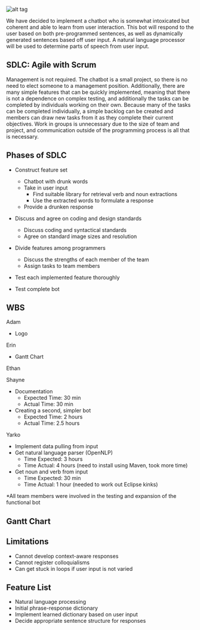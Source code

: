 ![alt tag](https://raw.github.com/yarko3/assignment2/master/drunkbot/Logo_small.png)


We have decided to implement a chatbot who is somewhat intoxicated but coherent and able to learn from user interaction. This bot will respond to the user based on both pre-programmed sentences, as well as dynamically generated sentences based off user input. A natural language processor will be used to determine parts of speech from user input. 

SDLC: Agile with Scrum
-----------------------------
Management is not required. The chatbot is a small project, so there is no need to elect someone to a management position. Additionally, there are many simple features that can be quickly implemented, meaning that there is not a dependence on complex testing, and additionally the tasks can be completed by individuals working on their own. Because many of the tasks can be completed individually, a simple backlog can be created and members can draw new tasks from it as they complete their current objectives. Work in groups is unnecessary due to the size of team and project, and communication outside of the programming process is all that is necessary.

Phases of SDLC
--------------
* Construct feature set
  * Chatbot with drunk words
  * Take in user input
     * Find suitable library for retrieval verb and noun extractions
     * Use the extracted words to formulate a response
  * Provide a drunken response

* Discuss and agree on coding and design standards
  * Discuss coding and syntactical standards 
  * Agree on standard image sizes and resolution

* Divide features among programmers
  * Discuss the strengths of each member of the team
  * Assign tasks to team members

* Test each implemented feature thoroughly

* Test complete bot

WBS
---


Adam
* Logo


Erin
* Gantt Chart


Ethan

Shayne
* Documentation
   * Expected Time: 30 min
   * Actual Time: 30 min
* Creating a second, simpler bot
   * Expected Time: 2 hours
   * Actual Time: 2.5 hours

Yarko
* Implement data pulling from input
* Get natural language parser (OpenNLP)
   * Time Expected: 3 hours
   * Time Actual: 4 hours (need to install using Maven, took more time)
* Get noun and verb from input
   * Time Expected: 30 min
   * Time Actual: 1 hour (needed to work out Eclipse kinks)

*All team members were involved in the testing and expansion of the functional bot


Gantt Chart
-----------

Limitations
-----------
* Cannot develop context-aware responses
* Cannot register colloquialisms
* Can get stuck in loops if user input is not varied


Feature List
-------------
* Natural language processing
* Initial phrase-response dictionary
* Implement learned dictionary based on user input
* Decide appropriate sentence structure for responses
